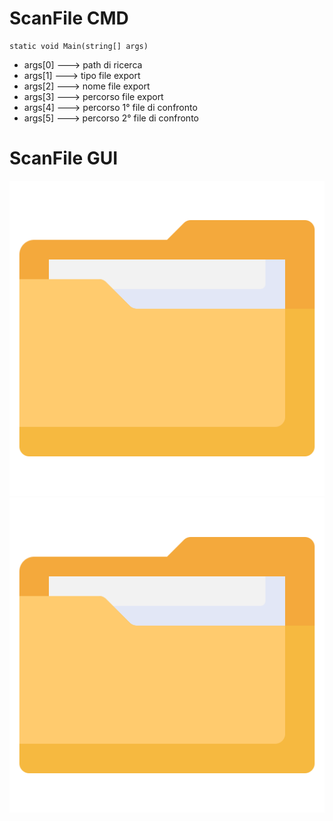 # ScanFile CMD

```
static void Main(string[] args)
```
- args[0] ---> path di ricerca
- args[1] ---> tipo file export
- args[2] ---> nome file export
- args[3] ---> percorso file export
- args[4] ---> percorso 1° file di confronto
- args[5] ---> percorso 2° file di confronto


# ScanFile GUI
![Pulsante per selezionare la path di ricerca](ScanFileGUI/ScanFile/file.png)
<picture>
  <source media="(prefers-color-scheme: dark)" srcset="https://user-images.githubusercontent.com/25423296/163456776-7f95b81a-f1ed-45f7-b7ab-8fa810d529fa.png">
  <source media="(prefers-color-scheme: light)" srcset="https://user-images.githubusercontent.com/25423296/163456779-a8556205-d0a5-45e2-ac17-42d089e3c3f8.png">
  <img alt="Shows an illustrated sun in light mode and a moon with stars in dark mode." src="ScanFileGUI/ScanFile/file.png">
</picture>
